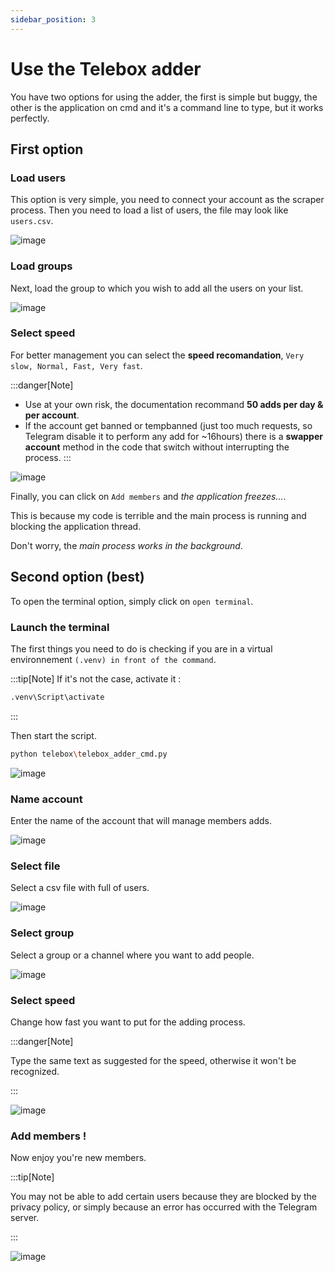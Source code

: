 ```yaml
---
sidebar_position: 3
---
```


# Use the Telebox adder

You have two options for using the adder, the first is simple but buggy, the other is the application on cmd and it's a command line to type, but it works perfectly.

## First option

### Load users

This option is very simple, you need to connect your account as the scraper process.
Then you need to load a list of users, the file may look like `users.csv`.

![image](@site/static/img/load-users.webp)

### Load groups

Next, load the group to which you wish to add all the users on your list.

![image](@site/static/img/load-groups.webp)

### Select speed

For better management you can select the **speed recomandation**, `Very slow, Normal, Fast, Very fast`.

:::danger[Note]
* Use at your own risk, the documentation recommand **50 adds per day & per account**.
* If the account get banned or tempbanned (just too much requests, so Telegram disable it to perform any add for ~16hours) there is a **swapper account** method in the code that switch without interrupting the process.
:::

![image](@site/static/img/select-speed.png)

Finally, you can click on `Add members` and *the application freezes...*.

This is because my code is terrible and the main process is running and blocking the application thread.

Don't worry, the *main process works in the background*.

## Second option (best)

To open the terminal option, simply click on `open terminal`.

### Launch the terminal

The first things you need to do is checking if you are in a virtual environnement `(.venv) in front of the command`.

:::tip[Note]
If it's not the case, activate it :

```bash
.venv\Script\activate
```
:::

Then start the script.
```bash
python telebox\telebox_adder_cmd.py
```

![image](@site/static/img/second-option.png)

### Name account

Enter the name of the account that will manage members adds.

![image](@site/static/img/enter-name.png)

### Select file

Select a csv file with full of users.

![image](@site/static/img/add-file.png)

### Select group

Select a group or a channel where you want to add people.

![image](@site/static/img/select-group-2.png)

### Select speed

Change how fast you want to put for the adding process.

:::danger[Note]

Type the same text as suggested for the speed, otherwise it won't be recognized.

:::

![image](@site/static/img/select-speed-2.png)


### Add members !

Now enjoy you're new members.

:::tip[Note]

You may not be able to add certain users because they are blocked by the privacy policy, or simply because an error has occurred with the Telegram server. 

:::

![image](@site/static/img/adding.png)